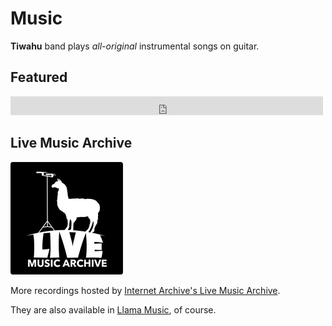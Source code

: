 # Music

**Tiwahu** band plays *all-original* instrumental songs on guitar.

## Featured

<iframe src="https://archive.org/embed/tiwahu2025-07-23.sbd.flac24&amp;playlist=1" width="500" height="30" frameborder="0" webkitallowfullscreen="true" mozallowfullscreen="true" allowfullscreen></iframe>

## Live Music Archive

![Live Music Archive llama logo](ia-lma.png)

More recordings hosted by [Internet Archive's Live Music Archive](https://archive.org/details/Tiwahu?sort=-date).

They are also available in [Llama Music][llama music], of course.

[llama music]: /apps/llama-music/index.md
